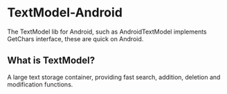 # TextModel-Android
The TextModel lib for Android, such as AndroidTextModel implements GetChars interface, these are quick on Android.

## What is TextModel?
A large text storage container, providing fast search, addition, deletion and modification functions.